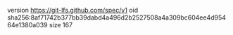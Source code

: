 version https://git-lfs.github.com/spec/v1
oid sha256:8af71742b377bb39dabd4a496d2b2527508a4a309bc604ee4d95464e1380a039
size 167
